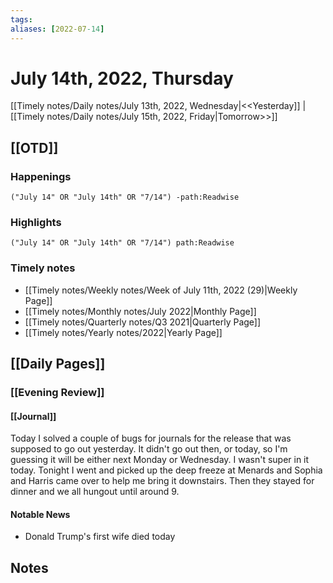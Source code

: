 ```yaml
---
tags:
aliases: [2022-07-14]
---
```


# July 14th, 2022, Thursday

[[Timely notes/Daily notes/July 13th, 2022, Wednesday|<<Yesterday]] | [[Timely notes/Daily notes/July 15th, 2022, Friday|Tomorrow>>]]

## [[OTD]]

### Happenings

```query
("July 14" OR "July 14th" OR "7/14") -path:Readwise
```

### Highlights

```query
("July 14" OR "July 14th" OR "7/14") path:Readwise
```

### Timely notes
- [[Timely notes/Weekly notes/Week of July 11th, 2022 (29)|Weekly Page]]
- [[Timely notes/Monthly notes/July 2022|Monthly Page]]
- [[Timely notes/Quarterly notes/Q3 2021|Quarterly Page]]
- [[Timely notes/Yearly notes/2022|Yearly Page]]

## [[Daily Pages]]

### [[Evening Review]]

#### [[Journal]]

Today I solved a couple of bugs for journals for the release that was supposed to go out yesterday. It didn't go out then, or today, so I'm guessing it will be either next Monday or Wednesday. I wasn't super in it today. Tonight I went and picked up the deep freeze at Menards and Sophia and Harris came over to help me bring it downstairs. Then they stayed for dinner and we all hungout until around 9.

#### Notable News

- Donald Trump's first wife died today

## Notes
